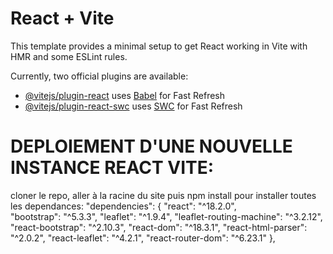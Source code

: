 # React + Vite

This template provides a minimal setup to get React working in Vite with HMR and some ESLint rules.

Currently, two official plugins are available:

- [@vitejs/plugin-react](https://github.com/vitejs/vite-plugin-react/blob/main/packages/plugin-react/README.md) uses [Babel](https://babeljs.io/) for Fast Refresh
- [@vitejs/plugin-react-swc](https://github.com/vitejs/vite-plugin-react-swc) uses [SWC](https://swc.rs/) for Fast Refresh


# DEPLOIEMENT D'UNE NOUVELLE INSTANCE REACT VITE:

cloner le repo, 
aller à la racine du site puis
npm install
pour installer toutes les dependances:
"dependencies": {
    "react": "^18.2.0",    
    "bootstrap": "^5.3.3",
    "leaflet": "^1.9.4",
    "leaflet-routing-machine": "^3.2.12",
    "react-bootstrap": "^2.10.3",
    "react-dom": "^18.3.1",
    "react-html-parser": "^2.0.2",
    "react-leaflet": "^4.2.1",
    "react-router-dom": "^6.23.1"
  },
